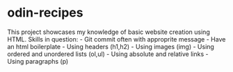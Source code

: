 # odin-recipes
This project showcases my knowledge of basic website creation using HTML. 
Skills in question:
    - Git commit often with approprite message
    - Have an html boilerplate
    - Using headers (h1,h2)
    - Using images (img) 
    - Using ordered and unordered lists (ol,ul) 
    - Using absolute and relative links
    - Using paragraphs (p)